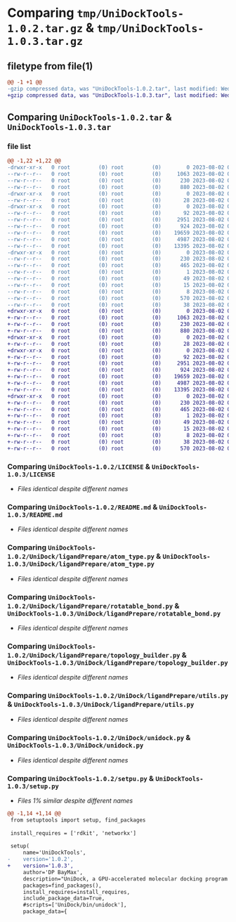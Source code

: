 # Comparing `tmp/UniDockTools-1.0.2.tar.gz` & `tmp/UniDockTools-1.0.3.tar.gz`

## filetype from file(1)

```diff
@@ -1 +1 @@
-gzip compressed data, was "UniDockTools-1.0.2.tar", last modified: Wed Aug  2 07:39:54 2023, max compression
+gzip compressed data, was "UniDockTools-1.0.3.tar", last modified: Wed Aug  2 07:56:50 2023, max compression
```

## Comparing `UniDockTools-1.0.2.tar` & `UniDockTools-1.0.3.tar`

### file list

```diff
@@ -1,22 +1,22 @@
-drwxr-xr-x   0 root         (0) root         (0)        0 2023-08-02 07:39:54.244777 UniDockTools-1.0.2/
--rw-r--r--   0 root         (0) root         (0)     1063 2023-08-02 07:12:43.000000 UniDockTools-1.0.2/LICENSE
--rw-r--r--   0 root         (0) root         (0)      230 2023-08-02 07:39:54.240777 UniDockTools-1.0.2/PKG-INFO
--rw-r--r--   0 root         (0) root         (0)      880 2023-08-02 07:12:43.000000 UniDockTools-1.0.2/README.md
-drwxr-xr-x   0 root         (0) root         (0)        0 2023-08-02 07:39:54.240777 UniDockTools-1.0.2/UniDock/
--rw-r--r--   0 root         (0) root         (0)       28 2023-08-02 07:12:43.000000 UniDockTools-1.0.2/UniDock/__init__.py
-drwxr-xr-x   0 root         (0) root         (0)        0 2023-08-02 07:39:54.240777 UniDockTools-1.0.2/UniDock/ligandPrepare/
--rw-r--r--   0 root         (0) root         (0)       92 2023-08-02 07:12:43.000000 UniDockTools-1.0.2/UniDock/ligandPrepare/__init__.py
--rw-r--r--   0 root         (0) root         (0)     2951 2023-08-02 07:12:43.000000 UniDockTools-1.0.2/UniDock/ligandPrepare/atom_type.py
--rw-r--r--   0 root         (0) root         (0)      924 2023-08-02 07:12:43.000000 UniDockTools-1.0.2/UniDock/ligandPrepare/rotatable_bond.py
--rw-r--r--   0 root         (0) root         (0)    19659 2023-08-02 07:12:43.000000 UniDockTools-1.0.2/UniDock/ligandPrepare/topology_builder.py
--rw-r--r--   0 root         (0) root         (0)     4987 2023-08-02 07:12:43.000000 UniDockTools-1.0.2/UniDock/ligandPrepare/utils.py
--rw-r--r--   0 root         (0) root         (0)    13395 2023-08-02 07:12:43.000000 UniDockTools-1.0.2/UniDock/unidock.py
-drwxr-xr-x   0 root         (0) root         (0)        0 2023-08-02 07:39:54.240777 UniDockTools-1.0.2/UniDockTools.egg-info/
--rw-r--r--   0 root         (0) root         (0)      230 2023-08-02 07:39:53.000000 UniDockTools-1.0.2/UniDockTools.egg-info/PKG-INFO
--rw-r--r--   0 root         (0) root         (0)      465 2023-08-02 07:39:54.000000 UniDockTools-1.0.2/UniDockTools.egg-info/SOURCES.txt
--rw-r--r--   0 root         (0) root         (0)        1 2023-08-02 07:39:53.000000 UniDockTools-1.0.2/UniDockTools.egg-info/dependency_links.txt
--rw-r--r--   0 root         (0) root         (0)       49 2023-08-02 07:39:53.000000 UniDockTools-1.0.2/UniDockTools.egg-info/entry_points.txt
--rw-r--r--   0 root         (0) root         (0)       15 2023-08-02 07:39:53.000000 UniDockTools-1.0.2/UniDockTools.egg-info/requires.txt
--rw-r--r--   0 root         (0) root         (0)        8 2023-08-02 07:39:54.000000 UniDockTools-1.0.2/UniDockTools.egg-info/top_level.txt
--rw-r--r--   0 root         (0) root         (0)      570 2023-08-02 07:38:46.000000 UniDockTools-1.0.2/setpu.py
--rw-r--r--   0 root         (0) root         (0)       38 2023-08-02 07:39:54.244777 UniDockTools-1.0.2/setup.cfg
+drwxr-xr-x   0 root         (0) root         (0)        0 2023-08-02 07:56:50.149735 UniDockTools-1.0.3/
+-rw-r--r--   0 root         (0) root         (0)     1063 2023-08-02 07:12:43.000000 UniDockTools-1.0.3/LICENSE
+-rw-r--r--   0 root         (0) root         (0)      230 2023-08-02 07:56:50.149735 UniDockTools-1.0.3/PKG-INFO
+-rw-r--r--   0 root         (0) root         (0)      880 2023-08-02 07:12:43.000000 UniDockTools-1.0.3/README.md
+drwxr-xr-x   0 root         (0) root         (0)        0 2023-08-02 07:56:50.145735 UniDockTools-1.0.3/UniDock/
+-rw-r--r--   0 root         (0) root         (0)       28 2023-08-02 07:12:43.000000 UniDockTools-1.0.3/UniDock/__init__.py
+drwxr-xr-x   0 root         (0) root         (0)        0 2023-08-02 07:56:50.145735 UniDockTools-1.0.3/UniDock/ligandPrepare/
+-rw-r--r--   0 root         (0) root         (0)       92 2023-08-02 07:12:43.000000 UniDockTools-1.0.3/UniDock/ligandPrepare/__init__.py
+-rw-r--r--   0 root         (0) root         (0)     2951 2023-08-02 07:12:43.000000 UniDockTools-1.0.3/UniDock/ligandPrepare/atom_type.py
+-rw-r--r--   0 root         (0) root         (0)      924 2023-08-02 07:12:43.000000 UniDockTools-1.0.3/UniDock/ligandPrepare/rotatable_bond.py
+-rw-r--r--   0 root         (0) root         (0)    19659 2023-08-02 07:12:43.000000 UniDockTools-1.0.3/UniDock/ligandPrepare/topology_builder.py
+-rw-r--r--   0 root         (0) root         (0)     4987 2023-08-02 07:12:43.000000 UniDockTools-1.0.3/UniDock/ligandPrepare/utils.py
+-rw-r--r--   0 root         (0) root         (0)    13395 2023-08-02 07:12:43.000000 UniDockTools-1.0.3/UniDock/unidock.py
+drwxr-xr-x   0 root         (0) root         (0)        0 2023-08-02 07:56:50.145735 UniDockTools-1.0.3/UniDockTools.egg-info/
+-rw-r--r--   0 root         (0) root         (0)      230 2023-08-02 07:56:49.000000 UniDockTools-1.0.3/UniDockTools.egg-info/PKG-INFO
+-rw-r--r--   0 root         (0) root         (0)      465 2023-08-02 07:56:50.000000 UniDockTools-1.0.3/UniDockTools.egg-info/SOURCES.txt
+-rw-r--r--   0 root         (0) root         (0)        1 2023-08-02 07:56:49.000000 UniDockTools-1.0.3/UniDockTools.egg-info/dependency_links.txt
+-rw-r--r--   0 root         (0) root         (0)       49 2023-08-02 07:56:49.000000 UniDockTools-1.0.3/UniDockTools.egg-info/entry_points.txt
+-rw-r--r--   0 root         (0) root         (0)       15 2023-08-02 07:56:49.000000 UniDockTools-1.0.3/UniDockTools.egg-info/requires.txt
+-rw-r--r--   0 root         (0) root         (0)        8 2023-08-02 07:56:49.000000 UniDockTools-1.0.3/UniDockTools.egg-info/top_level.txt
+-rw-r--r--   0 root         (0) root         (0)       38 2023-08-02 07:56:50.149735 UniDockTools-1.0.3/setup.cfg
+-rw-r--r--   0 root         (0) root         (0)      570 2023-08-02 07:56:12.000000 UniDockTools-1.0.3/setup.py
```

### Comparing `UniDockTools-1.0.2/LICENSE` & `UniDockTools-1.0.3/LICENSE`

 * *Files identical despite different names*

### Comparing `UniDockTools-1.0.2/README.md` & `UniDockTools-1.0.3/README.md`

 * *Files identical despite different names*

### Comparing `UniDockTools-1.0.2/UniDock/ligandPrepare/atom_type.py` & `UniDockTools-1.0.3/UniDock/ligandPrepare/atom_type.py`

 * *Files identical despite different names*

### Comparing `UniDockTools-1.0.2/UniDock/ligandPrepare/rotatable_bond.py` & `UniDockTools-1.0.3/UniDock/ligandPrepare/rotatable_bond.py`

 * *Files identical despite different names*

### Comparing `UniDockTools-1.0.2/UniDock/ligandPrepare/topology_builder.py` & `UniDockTools-1.0.3/UniDock/ligandPrepare/topology_builder.py`

 * *Files identical despite different names*

### Comparing `UniDockTools-1.0.2/UniDock/ligandPrepare/utils.py` & `UniDockTools-1.0.3/UniDock/ligandPrepare/utils.py`

 * *Files identical despite different names*

### Comparing `UniDockTools-1.0.2/UniDock/unidock.py` & `UniDockTools-1.0.3/UniDock/unidock.py`

 * *Files identical despite different names*

### Comparing `UniDockTools-1.0.2/setpu.py` & `UniDockTools-1.0.3/setup.py`

 * *Files 1% similar despite different names*

```diff
@@ -1,14 +1,14 @@
 from setuptools import setup, find_packages
 
 install_requires = ['rdkit', 'networkx']
 
 setup(
     name='UniDockTools',
-    version='1.0.2',
+    version='1.0.3',
     author='DP BayMax',
     description="UniDock, a GPU-accelerated molecular docking program developed by DP Technology",
     packages=find_packages(),
     install_requires=install_requires,
     include_package_data=True,
     #scripts=['UniDock/bin/unidock'],
     package_data={
```

